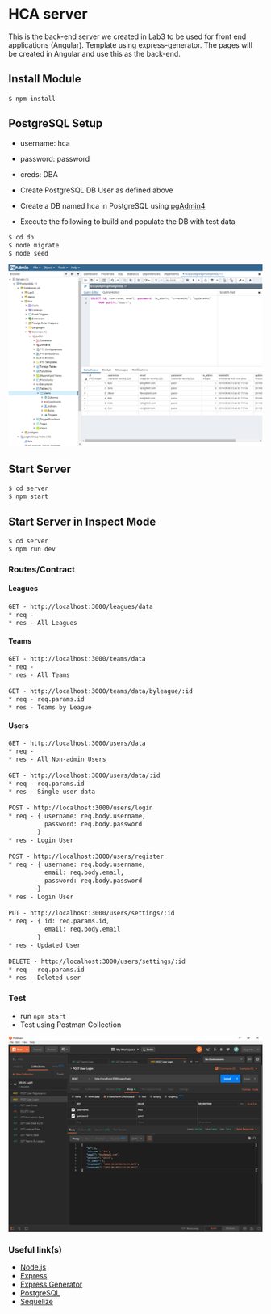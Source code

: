 # HCA server

This is the back-end server we created in Lab3 to be used for front end applications (Angular). Template using express-generator. The pages will be created in Angular and use this as the back-end.

## Install Module
```
$ npm install
```

## PostgreSQL Setup
+ username: hca
+ password: password
+ creds: DBA

+ Create PostgreSQL DB User as defined above
+ Create a DB named hca in PostgreSQL using [pgAdmin4](http://127.0.0.1:49799/browser/)
+ Execute the following to build and populate the DB with test data
```
$ cd db
$ node migrate
$ node seed
```

![PostgreSQL](img/pgAdminPic.png)

## Start Server
```
$ cd server
$ npm start
```

## Start Server in Inspect Mode
```
$ cd server
$ npm run dev
```

### Routes/Contract
#### Leagues
```
GET - http://localhost:3000/leagues/data
* req -
* res - All Leagues
```

#### Teams
```
GET - http://localhost:3000/teams/data
* req -
* res - All Teams

GET - http://localhost:3000/teams/data/byleague/:id
* req - req.params.id 
* res - Teams by League
```

#### Users
```
GET - http://localhost:3000/users/data
* req -
* res - All Non-admin Users

GET - http://localhost:3000/users/data/:id
* req - req.params.id
* res - Single user data

POST - http://localhost:3000/users/login
* req - { username: req.body.username, 
          password: req.body.password
        }
* res - Login User

POST - http://localhost:3000/users/register
* req - { username: req.body.username,
          email: req.body.email,
          password: req.body.password
        }
* res - Login User

PUT - http://localhost:3000/users/settings/:id
* req - { id: req.params.id, 
          email: req.body.email
        }
* res - Updated User

DELETE - http://localhost:3000/users/settings/:id
* req - req.params.id
* res - Deleted user
```

### Test
+ run ```npm start```
+ Test using Postman Collection

![Postman](img/PostmanPic.png)

### Useful link(s)
* [Node.js](https://nodejs.org/en/)
* [Express](https://expressjs.com/)
* [Express Generator](https://expressjs.com/en/starter/generator.html)
* [PostgreSQL](https://www.postgresql.org/)
* [Sequelize](http://docs.sequelizejs.com/)
